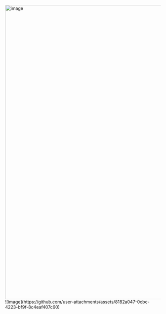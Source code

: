 <img width="953" alt="image" src="https://github.com/user-attachments/assets/d5b424a0-607e-42af-a1cb-10d1de1676da" />
![image](https://github.com/user-attachments/assets/8182a047-0cbc-4223-bf9f-8c4eaf407c60)
